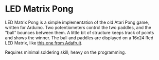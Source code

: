 # LED Matrix Pong

LED Matrix Pong is a simple implementation of the old Atari Pong game, written for Arduino. Two potentiometers control the two paddles, and the "ball" bounces between them. A little bit of structure keeps track of points and shows the winner.
The ball and paddles are displayed on a 16x24 Red LED Matrix, like [this one from Adafruit](http://www.adafruit.com/products/555).

Requires minimal soldering skill; heavy on the programming.